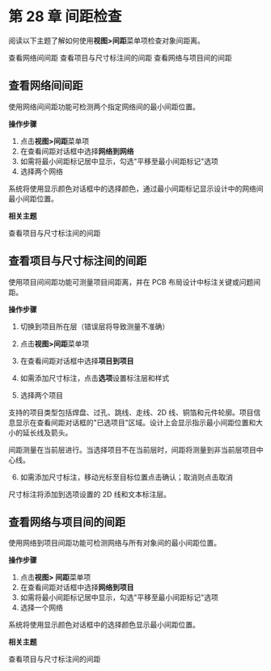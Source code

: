 # 第 28 章 间距检查
阅读以下主题了解如何使用**视图>间距**菜单项检查对象间距离。

查看网络间间距 查看项目与尺寸标注间的间距 查看网络与项目间的间距

## 查看网络间间距
使用网络间间距功能可检测两个指定网络间的最小间距位置。

**操作步骤**

1. 点击**视图>间距**菜单项
2. 在查看间距对话框中选择**网络到网络**
3. 如需将最小间距标记居中显示，勾选"平移至最小间距标记"选项
4. 选择两个网络

系统将使用显示颜色对话框中的选择颜色，通过最小间距标记显示设计中的网络间最小间距位置。

**相关主题**

查看项目与尺寸标注间的间距

## 查看项目与尺寸标注间的间距
使用项目间间距功能可测量项目间距离，并在 PCB 布局设计中标注关键或问题间距。

**操作步骤**

1. 切换到项目所在层（错误层将导致测量不准确）
2. 点击**视图>间距**菜单项
3. 在查看间距对话框中选择**项目到项目**
4. 如需添加尺寸标注，点击**选项**设置标注层和样式

5. 选择两个项目

支持的项目类型包括焊盘、过孔、跳线、走线、2D 线、铜箔和元件轮廓。项目信息显示在查看间距对话框的"已选项目"区域。设计上会显示指示最小间距位置和大小的延长线及箭头。

间距测量在当前层进行。当选择项目不在当前层时，间距将测量到非当前层项目中心线。

6. 如需添加尺寸标注，移动光标至目标位置点击确认；取消则点击取消

尺寸标注将添加到选项设置的 2D 线和文本标注层。

## 查看网络与项目间的间距
使用网络到项目间距功能可检测网络与所有对象间的最小间距位置。

**操作步骤**

1. 点击**视图> 间距**菜单项
2. 在查看间距对话框中选择**网络到项目**
3. 如需将最小间距标记居中显示，勾选"平移至最小间距标记"选项
4. 选择一个网络

系统将使用显示颜色对话框中的选择颜色显示最小间距位置。

**相关主题**

查看项目与尺寸标注间的间距